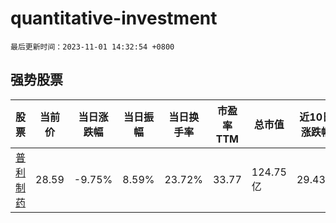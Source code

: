 # quantitative-investment

`最后更新时间：2023-11-01 14:32:54 +0800`

## 强势股票

|股票|当前价|当日涨跌幅|当日振幅|当日换手率|市盈率TTM|总市值|近10日涨跌幅|
|----|----|----|----|----|----|----|----|
|[普利制药](https://xueqiu.com/S/SZ300630)|28.59|-9.75%|8.59%|23.72%|33.77|124.75亿|29.43%|
